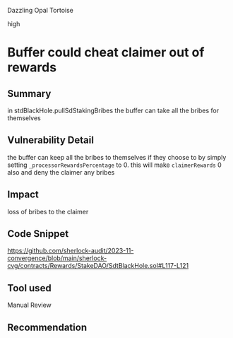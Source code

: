 Dazzling Opal Tortoise

high

# Buffer could cheat claimer out of rewards

## Summary
in stdBlackHole.pullSdStakingBribes the buffer can take all the bribes for themselves
## Vulnerability Detail
the buffer can keep all the bribes to themselves if they choose to by simply setting `_processorRewardsPercentage` to 0. this will make `claimerRewards` 0 also and deny the claimer any bribes
## Impact
loss of bribes to the claimer
## Code Snippet
https://github.com/sherlock-audit/2023-11-convergence/blob/main/sherlock-cvg/contracts/Rewards/StakeDAO/SdtBlackHole.sol#L117-L121
## Tool used

Manual Review

## Recommendation

